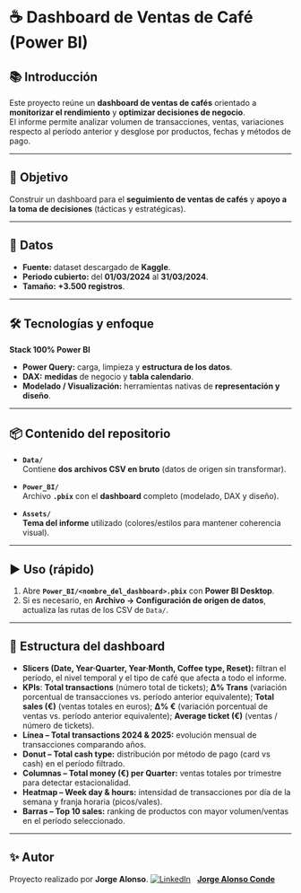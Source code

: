 # ☕️ Dashboard de Ventas de Café (Power BI)

## 📚 Introducción
Este proyecto reúne un **dashboard de ventas de cafés** orientado a **monitorizar el rendimiento** y **optimizar decisiones de negocio**.  
El informe permite analizar volumen de transacciones, ventas, variaciones respecto al período anterior y desglose por productos, fechas y métodos de pago.

---

## 🎯 Objetivo
Construir un dashboard para el **seguimiento de ventas de cafés** y **apoyo a la toma de decisiones** (tácticas y estratégicas).

---

## 🧾 Datos
- **Fuente:** dataset descargado de **Kaggle**.  
- **Periodo cubierto:** del **01/03/2024** al **31/03/2024**.  
- **Tamaño:** **+3.500 registros**.

---

## 🛠️ Tecnologías y enfoque
**Stack 100% Power BI**
- **Power Query:** carga, limpieza y **estructura de los datos**.
- **DAX:** **medidas** de negocio y **tabla calendario**.
- **Modelado / Visualización:** herramientas nativas de **representación y diseño**.

---

## 📦 Contenido del repositorio
- **`Data/`**  
  Contiene **dos archivos CSV en bruto** (datos de origen sin transformar).

- **`Power_BI/`**  
  Archivo **`.pbix`** con el **dashboard** completo (modelado, DAX y diseño).

- **`Assets/`**  
  **Tema del informe** utilizado (colores/estilos para mantener coherencia visual).

---

## ▶️ Uso (rápido)
1. Abre **`Power_BI/<nombre_del_dashboard>.pbix`** con **Power BI Desktop**.  
2. Si es necesario, en **Archivo → Configuración de origen de datos**, actualiza las rutas de los CSV de `Data/`.  

---

## 📄 Estructura del dashboard

- **Slicers (Date, Year·Quarter, Year·Month, Coffee type, Reset):** filtran el período, el nivel temporal y el tipo de café que afecta a todo el informe.
- **KPIs**: **Total transactions** (número total de tickets); **Δ% Trans** (variación porcentual de transacciones vs. período anterior equivalente); **Total sales (€)** (ventas totales en euros); **Δ% €** (variación porcentual de ventas vs. período anterior equivalente); **Average ticket (€)** (ventas / número de tickets).
- **Línea – Total transactions 2024 & 2025:** evolución mensual de transacciones comparando años.
- **Donut – Total cash type:** distribución por método de pago (card vs cash) en el período filtrado.
- **Columnas – Total money (€) per Quarter:** ventas totales por trimestre para detectar estacionalidad.
- **Heatmap – Week day & hours:** intensidad de transacciones por día de la semana y franja horaria (picos/vales).
- **Barras – Top 10 sales:** ranking de productos con mayor volumen/ventas en el período seleccionado.

---

## ✨ Autor 
Proyecto realizado por **Jorge Alonso**. 
[![LinkedIn](https://img.shields.io/badge/-LinkedIn-0077B5?logo=linkedin&logoColor=white&style=flat-square)](https://www.linkedin.com/in/jorge-alonso-conde) &nbsp; [**Jorge Alonso Conde**](https://www.linkedin.com/in/jorge-alonso-conde)
